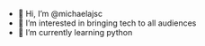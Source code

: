 - 👋 Hi, I’m @michaelajsc
- 👀 I’m interested in bringing tech to all audiences
- 🌱 I’m currently learning python


<!---
michaelajsc/michaelajsc is a ✨ special ✨ repository because its `README.md` (this file) appears on your GitHub profile.
You can click the Preview link to take a look at your changes.
--->
